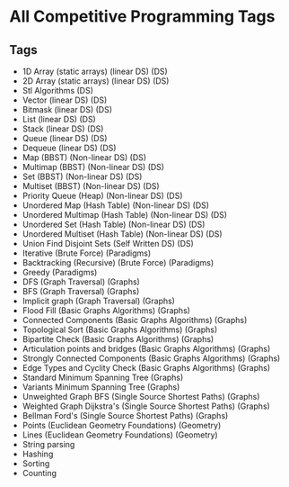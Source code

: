 # All Competitive Programming Tags

## Tags

- 1D Array (static arrays) (linear DS) (DS)
- 2D Array (static arrays) (linear DS)  (DS)
- Stl Algorithms (DS)
- Vector (linear DS) (DS)
- Bitmask (linear DS) (DS)
- List (linear DS) (DS)
- Stack (linear DS) (DS)
- Queue (linear DS) (DS)
- Dequeue (linear DS) (DS)
- Map (BBST) (Non-linear DS) (DS)
- Multimap (BBST) (Non-linear DS) (DS)
- Set (BBST) (Non-linear DS) (DS)
- Multiset (BBST) (Non-linear DS) (DS)
- Priority Queue (Heap) (Non-linear DS) (DS)
- Unordered Map (Hash Table) (Non-linear DS) (DS)
- Unordered Multimap (Hash Table) (Non-linear DS) (DS)
- Unordered Set (Hash Table) (Non-linear DS) (DS)
- Unordered Multiset (Hash Table) (Non-linear DS) (DS)
- Union Find Disjoint Sets (Self Written DS) (DS)
- Iterative (Brute Force) (Paradigms)
- Backtracking (Recursive) (Brute Force) (Paradigms)
- Greedy (Paradigms)
- DFS (Graph Traversal) (Graphs)
- BFS (Graph Traversal) (Graphs)
- Implicit graph (Graph Traversal) (Graphs)
- Flood Fill (Basic Graphs Algorithms) (Graphs)
- Connected Components (Basic Graphs Algorithms) (Graphs)
- Topological Sort (Basic Graphs Algorithms) (Graphs)
- Bipartite Check (Basic Graphs Algorithms) (Graphs)
- Articulation points and bridges (Basic Graphs Algorithms) (Graphs)
- Strongly Connected Components (Basic Graphs Algorithms) (Graphs)
- Edge Types and Cyclity Check (Basic Graphs Algorithms) (Graphs)
- Standard Minimum Spanning Tree (Graphs)
- Variants Minimum Spanning Tree (Graphs)
- Unweighted Graph BFS	(Single Source Shortest Paths) (Graphs)
- Weighted Graph Dijkstra's	(Single Source Shortest Paths) (Graphs)
- Bellman Ford's (Single Source Shortest Paths) (Graphs)
- Points (Euclidean Geometry Foundations) (Geometry)
- Lines (Euclidean Geometry Foundations) (Geometry)
- String parsing
- Hashing
- Sorting
- Counting
